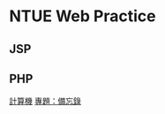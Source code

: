 # NTUE Web Practice
## JSP
## PHP
[計算機](http://120.127.16.64/~s110916040/cal_110916040.php)
[專題：備忘錄](http://120.127.16.64/~s110916040/demo.php)
